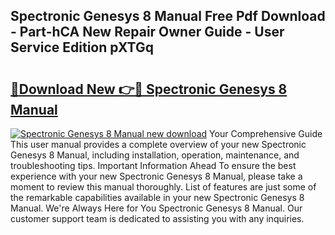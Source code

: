 ## Spectronic Genesys 8 Manual Free Pdf Download - Part-hCA New Repair Owner Guide - User Service Edition pXTGq

# <h2><a href="http://bc56771.oget.top/?id=Spectronic+Genesys+8+Manual">🔗Download New 👉🔴 Spectronic Genesys 8 Manual</a></h2>

[![Spectronic Genesys 8 Manual new download](https://i.imgur.com/5g1atiW.png)](http://bc56771.oget.top/?id=Spectronic+Genesys+8+Manual)
Your Comprehensive Guide This user manual provides a complete overview of your new Spectronic Genesys 8 Manual, including installation, operation, maintenance, and troubleshooting tips. Important Information Ahead To ensure the best experience with your new Spectronic Genesys 8 Manual, please take a moment to review this manual thoroughly. List of features are just some of the remarkable capabilities available in your new Spectronic Genesys 8 Manual. We're Always Here for You Spectronic Genesys 8 Manual. Our customer support team is dedicated to assisting you with any inquiries.
